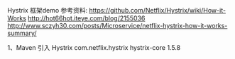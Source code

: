 Hystrix 框架demo
参考资料: https://github.com/Netflix/Hystrix/wiki/How-it-Works
http://hot66hot.iteye.com/blog/2155036
http://www.sczyh30.com/posts/Microservice/netflix-hystrix-how-it-works-summary/

1、Maven 引入 Hystrix
<dependency>
    <groupId>com.netflix.hystrix</groupId>
    <artifactId>hystrix-core</artifactId>
    <version>1.5.8</version>
</dependency>